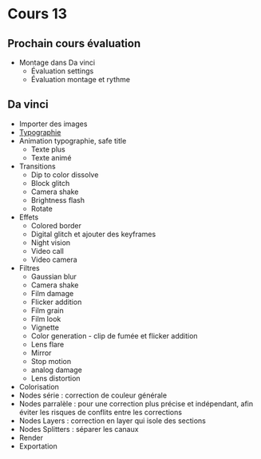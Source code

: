 # Cours 13

<style>.md-footer{display:none;}</style>

## Prochain cours évaluation
* Montage dans Da vinci
  * Évaluation settings
  * Évaluation montage et rythme


## Da vinci
* Importer des images
* [Typographie](https://uqam-my.sharepoint.com/:p:/g/personal/lavoie-pilote_francoise_uqam_ca/EZOvjr6idJ9CqxT2XqE1d_8B4DlcVjqMIh6dQ5Dp1M0PRA?e=Yjg0IK)
* Animation typographie, safe title
  * Texte plus
  * Texte animé
* Transitions
  * Dip to color dissolve
  * Block glitch
  * Camera shake
  * Brightness flash
  * Rotate
* Effets
  * Colored border
  * Digital glitch et ajouter des keyframes
  * Night vision
  * Video call
  * Video camera
* Filtres
  * Gaussian blur
  * Camera shake
  * Film damage
  * Flicker addition
  * Film grain
  * Film look
  * Vignette
  * Color generation  - clip de fumée et flicker addition
  * Lens flare
  * Mirror
  * Stop motion
  * analog damage
  * Lens distortion
 * Colorisation
  * Nodes série : correction de couleur générale
  * Nodes parralèle : pour une correction plus précise et indépendant, afin éviter les risques de conflits entre les corrections
  * Nodes Layers : correction en layer qui isole des sections
  * Nodes Splitters : séparer les canaux 
* Render
* Exportation
